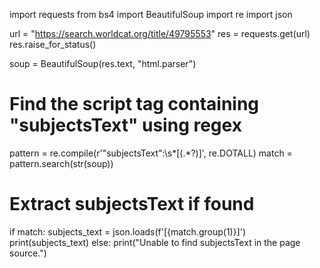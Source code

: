 import requests
from bs4 import BeautifulSoup
import re
import json

url = "https://search.worldcat.org/title/49795553"
res = requests.get(url)
res.raise_for_status()

soup = BeautifulSoup(res.text, "html.parser")

# Find the script tag containing "subjectsText" using regex
pattern = re.compile(r'"subjectsText":\s*\[(.*?)\]', re.DOTALL)
match = pattern.search(str(soup))

# Extract subjectsText if found
if match:
    subjects_text = json.loads(f'[{match.group(1)}]')
    print(subjects_text)
else:
    print("Unable to find subjectsText in the page source.")
